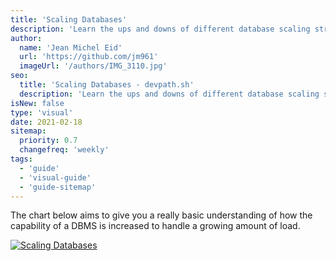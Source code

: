 ```yaml
---
title: 'Scaling Databases'
description: 'Learn the ups and downs of different database scaling strategies'
author:
  name: 'Jean Michel Eid'
  url: 'https://github.com/jm961'
  imageUrl: '/authors/IMG_3110.jpg'
seo:
  title: 'Scaling Databases - devpath.sh'
  description: 'Learn the ups and downs of different database scaling strategies'
isNew: false
type: 'visual'
date: 2021-02-18
sitemap:
  priority: 0.7
  changefreq: 'weekly'
tags:
  - 'guide'
  - 'visual-guide'
  - 'guide-sitemap'
---
```


The chart below aims to give you a really basic understanding of how the capability of a DBMS is increased to handle a growing amount of load.

[![Scaling Databases](/guides/scaling-databases.png)](/guides/scaling-databases.png)
